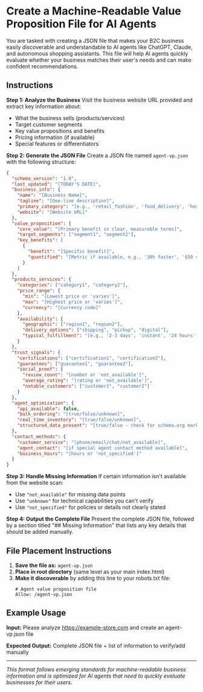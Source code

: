 # Create a Machine-Readable Value Proposition File for AI Agents

You are tasked with creating a JSON file that makes your B2C business easily discoverable and understandable to AI agents like ChatGPT, Claude, and autonomous shopping assistants. This file will help AI agents quickly evaluate whether your business matches their user's needs and can make confident recommendations.

## Instructions

**Step 1: Analyze the Business**
Visit the business website URL provided and extract key information about:
- What the business sells (products/services)
- Target customer segments
- Key value propositions and benefits
- Pricing information (if available)
- Special features or differentiators

**Step 2: Generate the JSON File**
Create a JSON file named `agent-vp.json` with the following structure:

```json
{
  "schema_version": "1.0",
  "last_updated": "[TODAY'S DATE]",
  "business_info": {
    "name": "[Business Name]",
    "tagline": "[One-line description]",
    "primary_category": "[e.g., 'retail_fashion', 'food_delivery', 'health_wellness']",
    "website": "[Website URL]"
  },
  "value_proposition": {
    "core_value": "[Primary benefit in clear, measurable terms]",
    "target_segments": ["segment1", "segment2"],
    "key_benefits": [
      {
        "benefit": "[Specific benefit]",
        "quantified": "[Metric if available, e.g., '30% faster', '$50 savings']"
      }
    ]
  },
  "products_services": {
    "categories": ["category1", "category2"],
    "price_range": {
      "min": "[Lowest price or 'varies']",
      "max": "[Highest price or 'varies']",
      "currency": "[Currency code]"
    },
    "availability": {
      "geographic": ["region1", "region2"],
      "delivery_options": ["shipping", "pickup", "digital"],
      "typical_fulfillment": "[e.g., '2-3 days', 'instant', '24 hours']"
    }
  },
  "trust_signals": {
    "certifications": ["certification1", "certification2"],
    "guarantees": ["guarantee1", "guarantee2"],
    "social_proof": {
      "review_count": "[number or 'not_available']",
      "average_rating": "[rating or 'not_available']",
      "notable_customers": ["customer1", "customer2"]
    }
  },
  "agent_optimization": {
    "api_available": false,
    "bulk_ordering": "[true/false/unknown]",
    "real_time_inventory": "[true/false/unknown]",
    "structured_data_present": "[true/false - check for schema.org markup]"
  },
  "contact_methods": {
    "customer_service": "[phone/email/chat/not_available]",
    "agent_contact": "[if special agent contact method available]",
    "business_hours": "[hours or 'not_specified']"
  }
}
```

**Step 3: Handle Missing Information**
If certain information isn't available from the website scan:
- Use `"not_available"` for missing data points
- Use `"unknown"` for technical capabilities you can't verify
- Use `"not_specified"` for policies or details not clearly stated

**Step 4: Output the Complete File**
Present the complete JSON file, followed by a section titled "## Missing Information" that lists any key details that should be added manually.

## File Placement Instructions

1. **Save the file as:** `agent-vp.json`
2. **Place in root directory** (same level as your main index.html)
3. **Make it discoverable** by adding this line to your robots.txt file:
   ```
   # Agent value proposition file
   Allow: /agent-vp.json
   ```

## Example Usage

**Input:** Please analyze https://example-store.com and create an agent-vp.json file

**Expected Output:** Complete JSON file + list of information to verify/add manually

---

*This format follows emerging standards for machine-readable business information and is optimized for AI agents that need to quickly evaluate businesses for their users.*